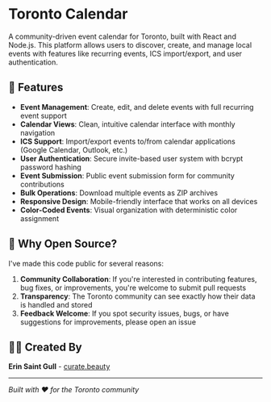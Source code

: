 # Toronto Calendar

A community-driven event calendar for Toronto, built with React and Node.js. This platform allows users to discover, create, and manage local events with features like recurring events, ICS import/export, and user authentication.

## 🌟 Features

- **Event Management**: Create, edit, and delete events with full recurring event support
- **Calendar Views**: Clean, intuitive calendar interface with monthly navigation
- **ICS Support**: Import/export events to/from calendar applications (Google Calendar, Outlook, etc.)
- **User Authentication**: Secure invite-based user system with bcrypt password hashing
- **Event Submission**: Public event submission form for community contributions
- **Bulk Operations**: Download multiple events as ZIP archives
- **Responsive Design**: Mobile-friendly interface that works on all devices
- **Color-Coded Events**: Visual organization with deterministic color assignment

## 🎯 Why Open Source?

I've made this code public for several reasons:

1. **Community Collaboration**: If you're interested in contributing features, bug fixes, or improvements, you're welcome to submit pull requests
2. **Transparency**: The Toronto community can see exactly how their data is handled and stored
3. **Feedback Welcome**: If you spot security issues, bugs, or have suggestions for improvements, please open an issue


## 👨‍💻 Created By

**Erin Saint Gull** - [curate.beauty](https://curate.beauty)

---

*Built with ❤️ for the Toronto community*
